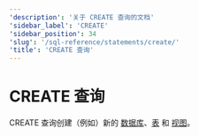 ```yaml
---
'description': '关于 CREATE 查询的文档'
'sidebar_label': 'CREATE'
'sidebar_position': 34
'slug': '/sql-reference/statements/create/'
'title': 'CREATE 查询'
---
```



# CREATE 查询

CREATE 查询创建（例如）新的 [数据库](/sql-reference/statements/create/database.md)、[表](/sql-reference/statements/create/table.md) 和 [视图](/sql-reference/statements/create/view.md)。
